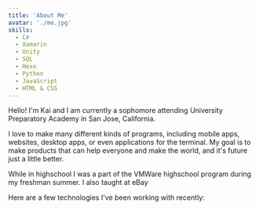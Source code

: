 ```yaml
---
title: 'About Me'
avatar: './me.jpg'
skills:
  - C#
  - Xamarin
  - Unity
  - SQL
  - Hexo
  - Python
  - JavaScript
  - HTML & CSS
---
```


Hello! I'm Kai and I am currently a sophomore attending University Preparatory Academy in San Jose, California.

I love to make many different kinds of programs, including mobile apps, websites, desktop apps, or even applications for the terminal. My goal is to make products that can help everyone and make the world, and it's future just a little better.

While in highschool I was a part of the VMWare highschool program during my freshman summer. I also taught at eBay

Here are a few technologies I've been working with recently:
